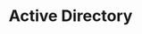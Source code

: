 ---
layout: page
title: 2. Active Directory
description: >-
    Detailing the initial setup procedures for a device

parent: Setup
---